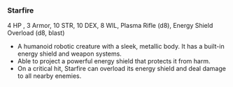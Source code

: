 ### Starfire

4 HP , 3 Armor, 10 STR, 10 DEX, 8 WIL, Plasma Rifle (d8), Energy Shield Overload (d8, blast)

- A humanoid robotic creature with a sleek, metallic body. It has a built-in energy shield and weapon systems.
- Able to project a powerful energy shield that protects it from harm.
- On a critical hit, Starfire can overload its energy shield and deal damage to all nearby enemies.

